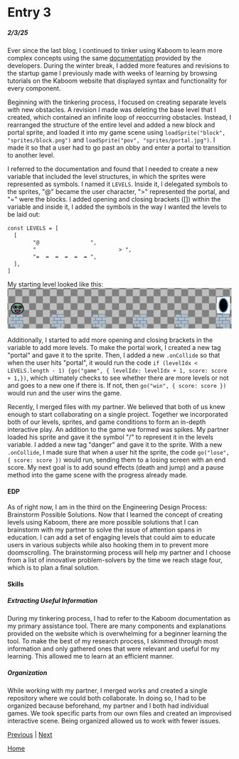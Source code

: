 # Entry 3
##### 2/3/25

Ever since the last blog, I continued to tinker using Kaboom to learn more complex concepts using the same [documentation](https://kaboomjs.com/blog) provided by the developers. During the winter break, I added more features and revisions to the startup game I previously made with weeks of learning by browsing tutorials on the Kaboom website that displayed syntax and functionality for every component.

Beginning with the tinkering process, I focused on creating separate levels with new obstacles. A revision I made was deleting the base level that I created, which contained an infinite loop of reoccurring obstacles. Instead, I rearranged the structure of the entire level and added a new block and portal sprite, and loaded it into my game scene using `loadSprite("block", "sprites/block.png")` and `loadSprite("pov", "sprites/portal.jpg")`. I made it so that a user had to go past an obby and enter a portal to transition to another level.

I referred to the documentation and found that I needed to create a new variable that included the level structures, in which the sprites were represented as symbols. I named it `LEVELS`. Inside it, I delegated symbols to the sprites, "@" became the user character, ">" represented the portal, and "=" were the blocks. I added opening and closing brackets ([]) within the variable and inside it, I added the symbols in the way I wanted the levels to be laid out:

``` JS
const LEVELS = [
  [
        "@				  ",
		"				           > ",
        "=  =  =  =  =  = ",
  ],
]
```

My starting level looked like this:
![Game Image](level1.png)


Additionally, I started to add more opening and closing brackets in the variable to add more levels. To make the portal work, I created a new tag "portal" and gave it to the sprite. Then, I added a new `.onCollide` so that when the user hits "portal", it would run the code `if (levelIdx < LEVELS.length - 1) {go("game", { levelIdx: levelIdx + 1, score: score + 1,})`, which ultimately checks to see whether there are more levels or not and goes to a new one if there is. If not, then `go("win", { score: score })` would run and the user wins the game.

Recently, I merged files with my partner. We believed that both of us knew enough to start collaborating on a single project. Together we incorporated both of our levels, sprites, and game conditions to form an in-depth interactive play. An addition to the game we formed was spikes. My partner loaded his sprite and gave it the symbol "/" to represent it in the levels variable. I added a new tag "danger" and gave it to the sprite. With a new `.onCollide`, I made sure that when a user hit the sprite, the code `go("lose", { score: score })` would run, sending them to a losing screen with an end score. My next goal is to add sound effects (death and jump) and a pause method into the game scene with the progress already made.

#### EDP
As of right now, I am in the third on the Engineering Design Process: Brainstorm Possible Solutions. Now that I learned the concept of creating levels using Kaboom, there are more possible solutions that I can brainstorm with my partner to solve the issue of attention spans in education. I can add a set of engaging levels that could aim to educate users in various subjects while also hooking them in to prevent more doomscrolling. The brainstorming process will help my partner and I choose from a list of innovative problem-solvers by the time we reach stage four, which is to plan a final solution.

#### Skills
##### Extracting Useful Information
During my tinkering process, I had to refer to the Kaboom documentation as my primary assistance tool. There are many components and explanations provided on the website which is overwhelming for a beginner learning the tool. To make the best of my research process, I skimmed through most information and only gathered ones that were relevant and useful for my learning. This allowed me to learn at an efficient manner.


##### Organization
While working with my partner, I merged works and created a single repository where we could both collaborate. In doing so, I had to be organized because beforehand, my partner and I both had individual games. We took specific parts from our own files and created an improvised interactive scene. Being organized allowed us to work with fewer issues.





[Previous](entry02.md) | [Next](entry04.md)

[Home](../README.md)
